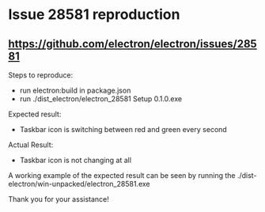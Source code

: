 # Issue 28581 reproduction

## https://github.com/electron/electron/issues/28581

Steps to reproduce:
* run electron:build in package.json
* run ./dist_electron/electron_28581 Setup 0.1.0.exe

Expected result:
* Taskbar icon is switching between red and green every second

Actual Result: 
* Taskbar icon is not changing at all 

A working example of the expected result can be seen by running the ./dist-electron/win-unpacked/electron_28581.exe

Thank you for your assistance!
